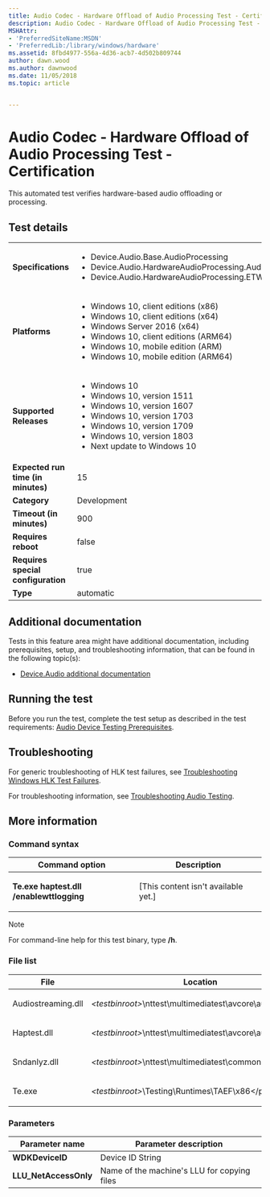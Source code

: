 ```yaml
---
title: Audio Codec - Hardware Offload of Audio Processing Test - Certification
description: Audio Codec - Hardware Offload of Audio Processing Test - Certification
MSHAttr:
- 'PreferredSiteName:MSDN'
- 'PreferredLib:/library/windows/hardware'
ms.assetid: 8fbd4977-556a-4d36-acb7-4d502b809744
author: dawn.wood
ms.author: dawnwood
ms.date: 11/05/2018
ms.topic: article


---
```


# <span id="p_hlk_test.e115648d-b079-462e-b20f-0d0a7b538aef"></span>Audio Codec - Hardware Offload of Audio Processing Test - Certification


This automated test verifies hardware-based audio offloading or processing.

## Test details

|||
|---|---|
| **Specifications**  | <ul><li>Device.Audio.Base.AudioProcessing</li><li>Device.Audio.HardwareAudioProcessing.AudioHardwareOffloading</li><li>Device.Audio.HardwareAudioProcessing.ETWEvent</li></ul> |  
| **Platforms**   | <ul><li>Windows 10, client editions (x86)</li><li>Windows 10, client editions (x64)</li><li>Windows Server 2016 (x64)</li><li>Windows 10, client editions (ARM64)</li><li>Windows 10, mobile edition (ARM)</li><li>Windows 10, mobile edition (ARM64)</li></ul> |
| **Supported Releases** | <ul><li>Windows 10</li><li>Windows 10, version 1511</li><li>Windows 10, version 1607</li><li>Windows 10, version 1703</li><li>Windows 10, version 1709</li><li>Windows 10, version 1803</li><li>Next update to Windows 10</li></ul> |
|**Expected run time (in minutes)**| 15 |
|**Category**| Development |
|**Timeout (in minutes)**| 900 |
|**Requires reboot**| false |
|**Requires special configuration**| true |
|**Type**| automatic |



## <span id="Additional_documentation"></span><span id="additional_documentation"></span><span id="ADDITIONAL_DOCUMENTATION"></span>Additional documentation


Tests in this feature area might have additional documentation, including prerequisites, setup, and troubleshooting information, that can be found in the following topic(s):

-   [Device.Audio additional documentation](device-audio-additional-documentation.md)

## <span id="Running_the_test"></span><span id="running_the_test"></span><span id="RUNNING_THE_TEST"></span>Running the test


Before you run the test, complete the test setup as described in the test requirements: [Audio Device Testing Prerequisites](audio-device-testing-prerequisites.md).

## <span id="Troubleshooting"></span><span id="troubleshooting"></span><span id="TROUBLESHOOTING"></span>Troubleshooting


For generic troubleshooting of HLK test failures, see [Troubleshooting Windows HLK Test Failures](../user/troubleshooting-windows-hlk-test-failures.md).

For troubleshooting information, see [Troubleshooting Audio Testing](troubleshooting-audio-testing.md).

## <span id="More_information"></span><span id="more_information"></span><span id="MORE_INFORMATION"></span>More information


### <span id="Command_syntax"></span><span id="command_syntax"></span><span id="COMMAND_SYNTAX"></span>Command syntax

<table>
<colgroup>
<col width="50%" />
<col width="50%" />
</colgroup>
<thead>
<tr class="header">
<th>Command option</th>
<th>Description</th>
</tr>
</thead>
<tbody>
<tr class="odd">
<td><p><strong>Te.exe haptest.dll /enablewttlogging</strong></p></td>
<td><p>[This content isn&#39;t available yet.]</p></td>
</tr>
</tbody>
</table>

> [!NOTE]
> 
> For command-line help for this test binary, type **/h**.



### <span id="File_list"></span><span id="file_list"></span><span id="FILE_LIST"></span>File list

<table>
<colgroup>
<col width="50%" />
<col width="50%" />
</colgroup>
<thead>
<tr class="header">
<th>File</th>
<th>Location</th>
</tr>
</thead>
<tbody>
<tr class="odd">
<td><p>Audiostreaming.dll</p></td>
<td><p><em>&lt;testbinroot&gt;</em>\nttest\multimediatest\avcore\audio\bin&lt;/p&gt;</td>
</tr>
<tr class="even">
<td><p>Haptest.dll</p></td>
<td><p><em>&lt;testbinroot&gt;</em>\nttest\multimediatest\avcore\audio\bin&lt;/p&gt;</td>
</tr>
<tr class="odd">
<td><p>Sndanlyz.dll</p></td>
<td><p><em>&lt;testbinroot&gt;</em>\nttest\multimediatest\common&lt;/p&gt;</td>
</tr>
<tr class="even">
<td><p>Te.exe</p></td>
<td><p><em>&lt;testbinroot&gt;</em>\Testing\Runtimes\TAEF\x86&lt;/p&gt;</td>
</tr>
</tbody>
</table>



### <span id="Parameters"></span><span id="parameters"></span><span id="PARAMETERS"></span>Parameters

| Parameter name         | Parameter description                       |
|------------------------|---------------------------------------------|
| **WDKDeviceID**        | Device ID String                            |
| **LLU\_NetAccessOnly** | Name of the machine's LLU for copying files |












